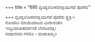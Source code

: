 +++
title = "695 ದ್ವಂದ್ವಲೋಕವನಕ್ಷಿಯುಗದೆ ಪೊರೆದು"

+++
ದ್ವಂದ್ವಲೋಕವನಕ್ಷಿಯುಗದೆ ಪೊರೆದು ತ್ರ್ಯಕ್ಷ-।  
ನೊಂದರಿಂ ಮಾಯೆಯಾಟವ ಮೀರುವಂತೆ॥  
ಇಂದ್ರಿಯಾತೀತದರ್ಶನಕೆ ಬೇರೊಂದಕ್ಷಿ।  
ಸಂಧಾನವನು ಗಳಿಸೊ - ಮಂಕುತಿಮ್ಮ॥  
